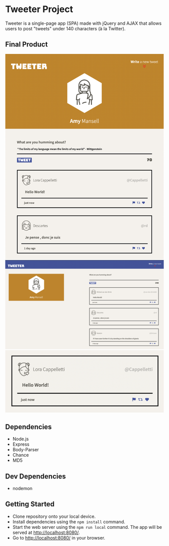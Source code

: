 # Tweeter Project

Tweeter is a single-page app (SPA) made with jQuery and AJAX that allows users to post "tweets" under 140 characters (à la Twitter).

## Final Product

!["Tweeter was created using 'Mobile First' design principles"](https://github.com/adam-kowalczuk/tweeter/blob/master/docs/mobile.png?raw=true)
!["A view of the app's desktop layout"](https://github.com/adam-kowalczuk/tweeter/blob/master/docs/desktop.png?raw=true)
!["A simple design for a world-changing message"](https://github.com/adam-kowalczuk/tweeter/blob/master/docs/tweet-box.png?raw=true) 

## Dependencies

- Node.js
- Express
- Body-Parser
- Chance
- MD5

## Dev Dependencies

- nodemon

## Getting Started

- Clone repository onto your local device.
- Install dependencies using the `npm install` command.
- Start the web server using the `npm run local` command. The app will be served at <http://localhost:8080/>.
- Go to <http://localhost:8080/> in your browser.

